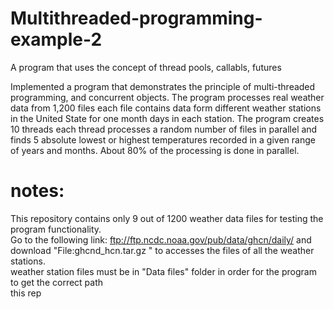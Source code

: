 # Multithreaded-programming-example-2
A program that uses the concept of thread pools, callabls, futures <br/>

Implemented a program that demonstrates the principle of multi-threaded programming, and concurrent objects. The program processes real weather data from 1,200 files each file contains data form different weather stations in the United State for one month days in each station. The program creates 10 threads each thread processes a random number of files in parallel and finds 5 absolute lowest or highest temperatures recorded in a given range of years and months. About 80% of the processing is done in parallel.
# notes:
This repository contains only 9 out of 1200 weather data files for testing the program functionality.<br/>
Go to the following link: ftp://ftp.ncdc.noaa.gov/pub/data/ghcn/daily/ and download "File:ghcnd_hcn.tar.gz  " to accesses the files of all the weather stations.<br/> weather station files must be in "Data files" folder in order for the program to get the correct path
<br/> this rep
